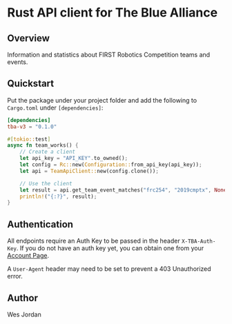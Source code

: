 # Rust API client for The Blue Alliance

## Overview 

 Information and statistics about FIRST Robotics Competition teams and events.
 
## Quickstart

Put the package under your project folder and add the following to `Cargo.toml` under `[dependencies]`:

```toml
[dependencies]
tba-v3 = "0.1.0"
```

```rust
#[tokio::test]
async fn team_works() {
    // Create a client
    let api_key = "API_KEY".to_owned();
    let config = Rc::new(Configuration::from_api_key(api_key));
    let api = TeamApiClient::new(config.clone());

    // Use the client
    let result = api.get_team_event_matches("frc254", "2019cmptx", None).await.unwrap();
    println!("{:?}", result);
}
```

## Authentication 

All endpoints require an Auth Key to be passed in the header `X-TBA-Auth-Key`. If you do not have an auth key yet, you can obtain one from your [Account Page](https://www.thebluealliance.com/account). 

 A `User-Agent` header may need to be set to prevent a 403 Unauthorized error.

## Author
Wes Jordan